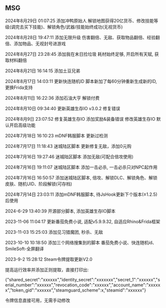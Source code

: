 ## MSG
2024年8月29日 01:07:25
添加冲鸭原始人 解锁地图获得20亿货币、修改技能等级(调完去买下技能)、解锁角色/武器/技能始终成功(无视货币)

2024年8月28日 19:47:11
添加无限升级 伤害翻倍、无敌、获取物品翻倍、经验翻倍、添加物品、无视封号进游戏

2024年8月27日 23:28:45
添加我在末日捡垃圾 耗材始终足够, 开启所有天赋, 获取材料翻倍

2024年8月21日 16:14:15
添加土豆兄弟

2024年8月17日 14:03:11
更新快连随机ID 脚本新加了每60分钟重新生成新的ID, 更换Frida支持

2024年8月11日 16:22:36
添加石油大亨 解锁付费

2024年8月10日 09:34:40
更新英雄生存IO v3.0.2 修复错误

2024年8月9日 23:07:52
修复英雄生存IO 添加奖励&装备错误
修改英雄生存IO 默认开启高级功能

2024年7月18日 16:10:23
mDNF韩服脚本 更新过检测

2024年7月17日 11:18:43
迷城陆区脚本 更新修复无敌，添加0元购


2024年7月16日 19:27:46
迷城陆区脚本 添加无敌(可配合倍攻使用)

2024年7月16日 19:11:07
迷城陆区脚本 添加一击必杀, 一击必杀只对NPC起作用

2024年7月16日 16:50:57
添加迷城陆区脚本, 倍攻、解锁DLC、解锁角色、解锁皮肤、随机UID、阶段解锁(可存档)

2024年7月14日 23:03:11
添加mDNF韩服脚本, 待JsHook更新下个版本(≥1.2.5)后使用


2024-6-29 13:40:39
开源部分脚本, 添加英雄生存IO脚本

2023-11-06 11:04:17
更新番茄免费小说, 适配v5.9.9.32, 自适应Rhino&Frida框架

2023-11-03 15:25:03
添加见习猎魔团, 秒杀、无敌

2023-10-10 10:18:50
添加三个网络搜集到的脚本
番茄免费小说、快连随机id、SmileSoft-全屏翻译


2023-9-2 15:28:12
Steam令牌提取更新V2.0

提高运行效率并添加正则提取，直接打印出:

{"shared_secret":"xxxxxx","identity_secret":"xxxxxxx","secret_1":"xxxxxx","serial_number":"xxxxxx","revocation_code":"xxxxxx","account_name":"xxxxxx","token_gid":"xxxxxx","steamguard_scheme":x,"steamid":"xxxxxx"}

令牌信息直接可用，无需手动修改